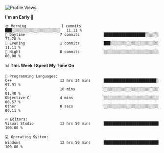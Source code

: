 <!--START_SECTION:waka-->
![Profile Views](http://img.shields.io/badge/Profile%20Views-4-blue)

**I'm an Early 🐤** 

```text
🌞 Morning                1 commits           ███░░░░░░░░░░░░░░░░░░░░░░   11.11 % 
🌆 Daytime                7 commits           ███████████████████░░░░░░   77.78 % 
🌃 Evening                1 commits           ███░░░░░░░░░░░░░░░░░░░░░░   11.11 % 
🌙 Night                  0 commits           ░░░░░░░░░░░░░░░░░░░░░░░░░   00.00 % 
```


📊 **This Week I Spent My Time On** 

```text
💬 Programming Languages: 
C++                      12 hrs 34 mins      ████████████████████████░   97.91 % 
C                        10 mins             ░░░░░░░░░░░░░░░░░░░░░░░░░   01.40 % 
Objective-C              4 mins              ░░░░░░░░░░░░░░░░░░░░░░░░░   00.57 % 
Other                    0 secs              ░░░░░░░░░░░░░░░░░░░░░░░░░   00.11 % 

🔥 Editors: 
Visual Studio            12 hrs 50 mins      █████████████████████████   100.00 % 

💻 Operating System: 
Windows                  12 hrs 50 mins      █████████████████████████   100.00 % 
```


<!--END_SECTION:waka-->
